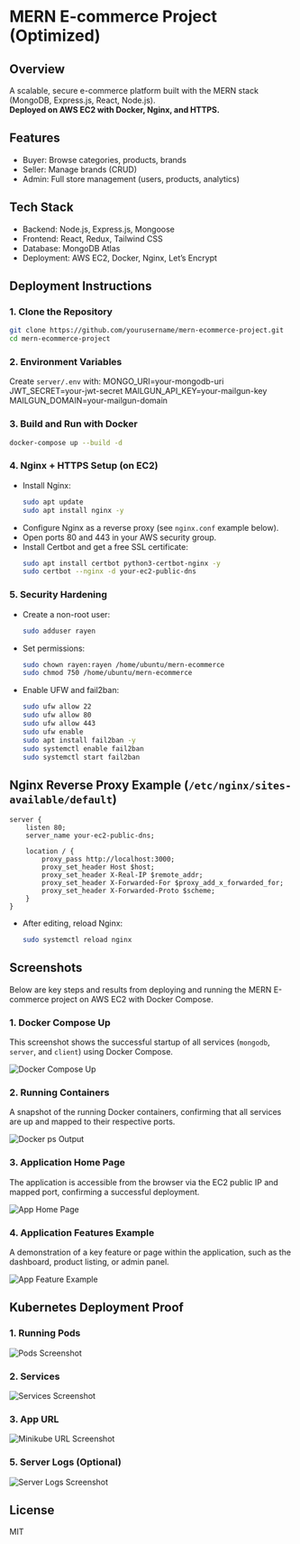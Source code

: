 # MERN E-commerce Project (Optimized)

## Overview
A scalable, secure e-commerce platform built with the MERN stack (MongoDB, Express.js, React, Node.js).  
**Deployed on AWS EC2 with Docker, Nginx, and HTTPS.**

## Features
- Buyer: Browse categories, products, brands
- Seller: Manage brands (CRUD)
- Admin: Full store management (users, products, analytics)

## Tech Stack
- Backend: Node.js, Express.js, Mongoose
- Frontend: React, Redux, Tailwind CSS
- Database: MongoDB Atlas
- Deployment: AWS EC2, Docker, Nginx, Let’s Encrypt

## Deployment Instructions

### 1. Clone the Repository
```sh
git clone https://github.com/yourusername/mern-ecommerce-project.git
cd mern-ecommerce-project
```

### 2. Environment Variables
Create `server/.env` with:
MONGO_URI=your-mongodb-uri
JWT_SECRET=your-jwt-secret
MAILGUN_API_KEY=your-mailgun-key
MAILGUN_DOMAIN=your-mailgun-domain

### 3. Build and Run with Docker
```sh
docker-compose up --build -d
```

### 4. Nginx + HTTPS Setup (on EC2)
- Install Nginx:
  ```sh
  sudo apt update
  sudo apt install nginx -y
  ```
- Configure Nginx as a reverse proxy (see `nginx.conf` example below).
- Open ports 80 and 443 in your AWS security group.
- Install Certbot and get a free SSL certificate:
  ```sh
  sudo apt install certbot python3-certbot-nginx -y
  sudo certbot --nginx -d your-ec2-public-dns
  ```

### 5. Security Hardening
- Create a non-root user:
  ```sh
  sudo adduser rayen
  ```
- Set permissions:
  ```sh
  sudo chown rayen:rayen /home/ubuntu/mern-ecommerce
  sudo chmod 750 /home/ubuntu/mern-ecommerce
  ```
- Enable UFW and fail2ban:
  ```sh
  sudo ufw allow 22
  sudo ufw allow 80
  sudo ufw allow 443
  sudo ufw enable
  sudo apt install fail2ban -y
  sudo systemctl enable fail2ban
  sudo systemctl start fail2ban
  ```

## Nginx Reverse Proxy Example (`/etc/nginx/sites-available/default`)
```nginx
server {
    listen 80;
    server_name your-ec2-public-dns;

    location / {
        proxy_pass http://localhost:3000;
        proxy_set_header Host $host;
        proxy_set_header X-Real-IP $remote_addr;
        proxy_set_header X-Forwarded-For $proxy_add_x_forwarded_for;
        proxy_set_header X-Forwarded-Proto $scheme;
    }
}
```
- After editing, reload Nginx:
  ```sh
  sudo systemctl reload nginx
  ```

## Screenshots

Below are key steps and results from deploying and running the MERN E-commerce project on AWS EC2 with Docker Compose.

### 1. Docker Compose Up

This screenshot shows the successful startup of all services (`mongodb`, `server`, and `client`) using Docker Compose.

![Docker Compose Up](screenshots/cap1.png)

### 2. Running Containers

A snapshot of the running Docker containers, confirming that all services are up and mapped to their respective ports.

![Docker ps Output](screenshots/cap2.png)

### 3. Application Home Page

The application is accessible from the browser via the EC2 public IP and mapped port, confirming a successful deployment.

![App Home Page](screenshots/cap3.png)

### 4. Application Features Example

A demonstration of a key feature or page within the application, such as the dashboard, product listing, or admin panel.

![App Feature Example](screenshots/cap4.png)

## Kubernetes Deployment Proof
### 1. Running Pods
![Pods Screenshot](screenshots/capk1.png)

### 2. Services
![Services Screenshot](screenshots/capk2.png)

### 3. App URL
![Minikube URL Screenshot](screenshots/capk3.png)

### 5. Server Logs (Optional)
![Server Logs Screenshot](screenshots/capk4.png)

## License
MIT

